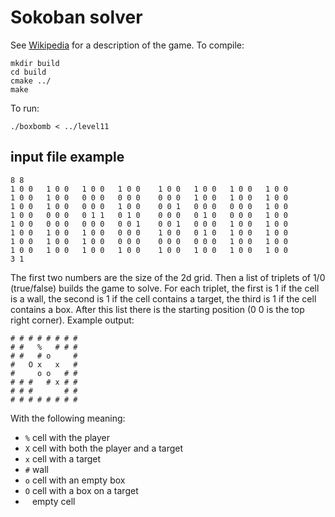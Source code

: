 # Sokoban solver

See [Wikipedia](https://en.wikipedia.org/wiki/Sokoban) for a description of the game.
To compile:
```
mkdir build
cd build
cmake ../
make
```
To run:
```
./boxbomb < ../level11
```

## input file example
```
8 8
1 0 0   1 0 0   1 0 0   1 0 0    1 0 0   1 0 0   1 0 0   1 0 0
1 0 0   1 0 0   0 0 0   0 0 0    0 0 0   1 0 0   1 0 0   1 0 0
1 0 0   1 0 0   0 0 0   1 0 0    0 0 1   0 0 0   0 0 0   1 0 0
1 0 0   0 0 0   0 1 1   0 1 0    0 0 0   0 1 0   0 0 0   1 0 0
1 0 0   0 0 0   0 0 0   0 0 1    0 0 1   0 0 0   1 0 0   1 0 0
1 0 0   1 0 0   1 0 0   0 0 0    1 0 0   0 1 0   1 0 0   1 0 0
1 0 0   1 0 0   1 0 0   0 0 0    0 0 0   0 0 0   1 0 0   1 0 0
1 0 0   1 0 0   1 0 0   1 0 0    1 0 0   1 0 0   1 0 0   1 0 0
3 1

```
The first two numbers are the size of the 2d grid. Then a list of triplets of 1/0 (true/false) builds the game to solve.
For each triplet, the first is 1 if the cell is a wall, the second is 1 if the cell contains a target, the third is 1 if the cell contains a box.
After this list there is the starting position (0 0 is the top right corner). Example output:
```
# # # # # # # # 
# #   %   # # # 
# #   # o     # 
#   O x   x   # 
#     o o   # # 
# # #   # x # # 
# # #       # # 
# # # # # # # #
```
With the following meaning:
 - `%` cell with the player
 - `X` cell with both the player and a target
 - `x` cell with a target
 - `#` wall
 - `o` cell with an empty box
 - `O` cell with a box on a target
 - ` ` empty cell
